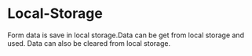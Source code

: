 # Local-Storage
Form data is save in local storage.Data can be get from local storage and used. Data can also be cleared from local storage. 
